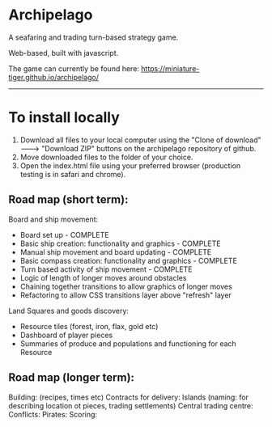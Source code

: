 # Archipelago
A seafaring and trading turn-based strategy game.
 
Web-based, built with javascript. 

The game can currently be found here:
https://miniature-tiger.github.io/archipelago/

----------------------------------------------


# To install locally
1) Download all files to your local computer using the "Clone of download" ---> "Download ZIP" buttons on the archipelago repository of github.
2) Move downloaded files to the folder of your choice.
3) Open the index.html file using your preferred browser (production testing is in safari and chrome).


Road map (short term):
----------------------

Board and ship movement:
* Board set up - COMPLETE
* Basic ship creation: functionality and graphics  - COMPLETE 
* Manual ship movement and board updating  - COMPLETE
* Basic compass creation: functionality and graphics - COMPLETE
* Turn based activity of ship movement - COMPLETE
* Logic of length of longer moves around obstacles
* Chaining together transitions to allow graphics of longer moves
* Refactoring to allow CSS transitions layer above "refresh" layer

Land Squares and goods discovery:
* Resource tiles (forest, iron, flax, gold etc)
* Dashboard of player pieces
* Summaries of produce and populations and functioning for each Resource



Road map (longer term):
----------------------
Building: (recipes, times etc)
Contracts for delivery:
Islands (naming: for describing location ot pieces, trading settlements)
Central trading centre:
Conflicts:
Pirates:
Scoring: 





































































































































































































